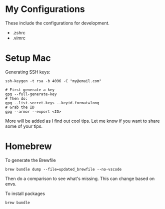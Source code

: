 # My Configurations

These include the configurations for development.

- .zshrc
- .vimrc

# Setup Mac

Generating SSH keys:

```
ssh-keygen -t rsa -b 4096 -C "my@email.com"
```

```
# First generate a key
gpg --full-generate-key
# Then do:
gpg --list-secret-keys --keyid-format=long
# Grab the ID
gpg --armor --export <ID>
```

More will be added as I find out cool tips. Let me know if you want to share some of your tips.


# Homebrew

To generate the Brewfile

```
brew bundle dump --file=updated_brewfile --no-vscode
```

Then do a comparison to see what's missing. This can change based on envs.

To install packages

```
brew bundle
```

